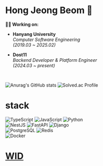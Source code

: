 # Hong Jeong Beom 🌱

**👨‍💻 Working on:**

- **Hanyang University**  
  _Computer Software Engineering_  
  _(2019.03 ~ 2025.02)_

- **Dost11**  
  _Backend Developer & Platform Engineer_  
  _(2024.03 ~ present)_


<br>

![Anurag's GitHub stats](https://github-readme-stats.vercel.app/api?username=hjeongb0320&show_icons=true&bg_color=00000000)
![Solved.ac Profile](http://mazassumnida.wtf/api/v2/generate_badge?boj=137_910)

# stack
![TypeScript](https://img.shields.io/badge/TypeScript-3178C6.svg?&style=for-the-badge&logo=TypeScript&logoColor=white)
![JavaScript](https://img.shields.io/badge/JavaScript-F7DF1E.svg?&style=for-the-badge&logo=JavaScript&logoColor=white)
![Python](https://img.shields.io/badge/Python-3776AB.svg?&style=for-the-badge&logo=Python&logoColor=white)
<br>
![NestJS](https://img.shields.io/badge/NestJS-E0234E.svg?&style=for-the-badge&logo=NestJS&logoColor=white)
![FastAPI](https://img.shields.io/badge/FastAPI-009688.svg?&style=for-the-badge&logo=FastAPi&logoColor=white)
![Django](https://img.shields.io/badge/Django-092E20.svg?&style=for-the-badge&logo=Django&logoColor=white)
<br>
![PostgreSQL](https://img.shields.io/badge/PostgreSQL-4169E1.svg?&style=for-the-badge&logo=PostgreSQL&logoColor=white)
![Redis](https://img.shields.io/badge/Redis-FF4438.svg?&style=for-the-badge&logo=Redis&logoColor=white)
<br>
![Docker](https://img.shields.io/badge/Docker-2496ED.svg?&style=for-the-badge&logo=Docker&logoColor=white)

# [WID](https://hjboom.notion.site/WID-9a76fdec733c4a47a9b7fca445e1d494?pvs=4)

<!--

**hjeongb0320/hjeongb0320** is a ✨ _special_ ✨ repository because its `README.md` (this file) appears on your GitHub profile.

Here are some ideas to get you started:

- 🔭 I’m currently working on ...
- 🌱 I’m currently learning ...
- 👯 I’m looking to collaborate on ...
- 🤔 I’m looking for help with ...
- 💬 Ask me about ...
- 📫 How to reach me: ...
- 😄 Pronouns: ...
- ⚡ Fun fact: ...
-->
